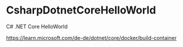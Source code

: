 # CsharpDotnetCoreHelloWorld
C# .NET Core HelloWorld

https://learn.microsoft.com/de-de/dotnet/core/docker/build-container
